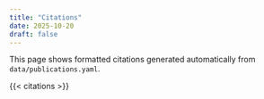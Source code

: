```yaml
---
title: "Citations"
date: 2025-10-20
draft: false
---
```


This page shows formatted citations generated automatically from `data/publications.yaml`.

{{< citations >}}
